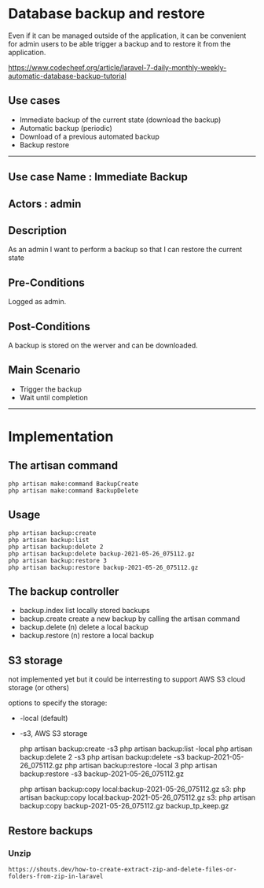 # Database backup and restore

Even if it can be managed outside of the application, it can be convenient for admin users to be able trigger a backup and  to restore it from the application.

https://www.codecheef.org/article/laravel-7-daily-monthly-weekly-automatic-database-backup-tutorial

## Use cases
* Immediate backup of the current state (download the backup)
* Automatic backup (periodic)
* Download of a previous automated backup
* Backup restore

--------------------------------------------------------------------------------
## Use case Name : Immediate Backup
## Actors : admin
## Description

As an admin I want to perform a backup so that I can restore the current state
 
## Pre-Conditions

Logged as admin.

## Post-Conditions

A backup is stored on the werver and can be downloaded.

## Main Scenario
* Trigger the backup
* Wait until completion

--------------------------------------------------------------------------------
# Implementation

## The artisan command

    php artisan make:command BackupCreate
    php artisan make:command BackupDelete

## Usage

    php artisan backup:create
    php artisan backup:list
    php artisan backup:delete 2
    php artisan backup:delete backup-2021-05-26_075112.gz
    php artisan backup:restore 3
    php artisan backup:restore backup-2021-05-26_075112.gz

## The backup controller

* backup.index          list locally stored backups
* backup.create         create a new backup by calling the artisan command
* backup.delete (n)     delete a local backup
* backup.restore (n)    restore a local backup

## S3 storage

not implemented yet but it could be interresting to support AWS S3 cloud storage (or others)

options to specify the storage:
* -local (default)
* -s3, AWS S3 storage

    php artisan backup:create -s3
    php artisan backup:list -local
    php artisan backup:delete 2 -s3
    php artisan backup:delete -s3 backup-2021-05-26_075112.gz
    php artisan backup:restore -local 3
    php artisan backup:restore -s3 backup-2021-05-26_075112.gz
    
    php artisan backup:copy local:backup-2021-05-26_075112.gz s3:
    php artisan backup:copy local:backup-2021-05-26_075112.gz s3:
    php artisan backup:copy backup-2021-05-26_075112.gz backup_tp_keep.gz
    
## Restore backups

### Unzip

    https://shouts.dev/how-to-create-extract-zip-and-delete-files-or-folders-from-zip-in-laravel
    
    